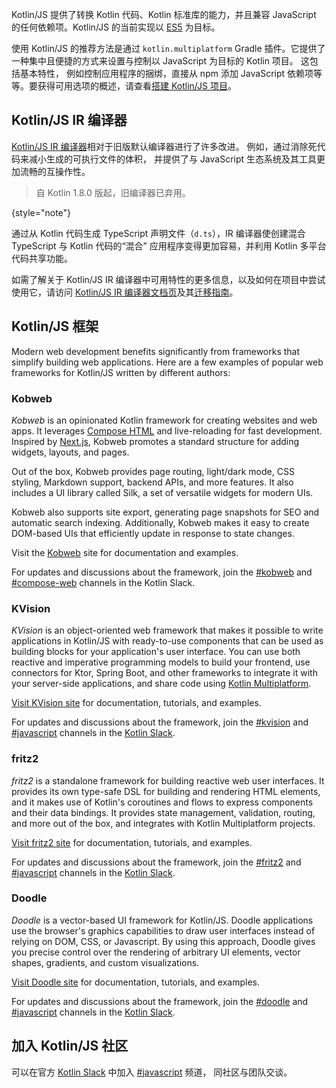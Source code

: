 [//]: # (title: Kotlin 用于 JavaScript 开发)

Kotlin/JS 提供了转换 Kotlin 代码、Kotlin 标准库的能力，并且兼容 JavaScript
的任何依赖项。Kotlin/JS 的当前实现以 [ES5](https://www.ecma-international.org/ecma-262/5.1/) 为目标。

使用 Kotlin/JS 的推荐方法是通过 `kotlin.multiplatform` Gradle 插件。它提供了一种集中且便捷的方式来<!--
-->设置与控制以 JavaScript 为目标的 Kotlin 项目。 这包括基本特性，
例如控制应用程序的捆绑，直接从 npm 添加 JavaScript 依赖项等等。要获得<!--
-->可用选项的概述，请查看[搭建 Kotlin/JS 项目](js-project-setup.md)。

## Kotlin/JS IR 编译器

[Kotlin/JS IR 编译器](js-ir-compiler.md)相对于旧版默认编译器进行了许多改进。
例如，通过消除死代码来减小生成的可执行文件的体积，
并提供了与 JavaScript 生态系统及其工具更加流畅的互操作性。

> 自 Kotlin 1.8.0 版起，旧编译器已弃用。
>
{style="note"}

通过从 Kotlin 代码生成 TypeScript 声明文件（`d.ts`），IR 编译器使创建混合 TypeScript 与 Kotlin 代码的“混合”
应用程序变得更加容易，并利用 Kotlin 多平台代码共享功能。

如需了解关于 Kotlin/JS IR 编译器中可用特性的更多信息，以及如何在项目中尝试使用它，请访问
[Kotlin/JS IR 编译器文档页](js-ir-compiler.md)及其[迁移指南](js-ir-migration.md)。

## Kotlin/JS 框架

Modern web development benefits significantly from frameworks that simplify building web applications.
Here are a few examples of popular web frameworks for Kotlin/JS written by different authors:

### Kobweb

_Kobweb_ is an opinionated Kotlin framework for creating websites and web apps. It leverages [Compose HTML](https://github.com/JetBrains/compose-multiplatform?tab=readme-ov-file#compose-html) and
live-reloading for fast development. Inspired by [Next.js](https://nextjs.org/), Kobweb promotes a standard structure for adding widgets, layouts,
and pages.

Out of the box, Kobweb provides page routing, light/dark mode, CSS styling, Markdown support, backend APIs, and more features.
It also includes a UI library called Silk, a set of versatile widgets for modern UIs. 

Kobweb also supports site export, generating page snapshots
for SEO and automatic search indexing. Additionally, Kobweb makes it easy to create DOM-based UIs that efficiently update in response to state changes.

Visit the [Kobweb](https://kobweb.varabyte.com/) site for documentation and examples.

For updates and discussions about the framework, join the [#kobweb](https://kotlinlang.slack.com/archives/C04RTD72RQ8) and
[#compose-web](https://kotlinlang.slack.com/archives/C01F2HV7868) channels in the Kotlin Slack.

### KVision

_KVision_ is an object-oriented web framework that makes it possible to write applications in Kotlin/JS with ready-to-use components
that can be used as building blocks for your application's user interface. You can use both reactive and imperative programming
models to build your frontend, use connectors for Ktor, Spring Boot, and other frameworks to integrate it with your server-side
applications, and share code using [Kotlin Multiplatform](https://www.jetbrains.com/help/kotlin-multiplatform-dev/get-started.html).

[Visit KVision site](https://kvision.io) for documentation, tutorials, and examples.

For updates and discussions about the framework, join the [#kvision](https://kotlinlang.slack.com/messages/kvision) and
[#javascript](https://kotlinlang.slack.com/archives/C0B8L3U69) channels in the [Kotlin Slack](https://surveys.jetbrains.com/s3/kotlin-slack-sign-up).

### fritz2

_fritz2_ is a standalone framework for building reactive web user interfaces. It provides its own type-safe DSL for building
and rendering HTML elements, and it makes use of Kotlin's coroutines and flows to express components and their data bindings.
It provides state management, validation, routing, and more out of the box, and integrates with Kotlin Multiplatform projects.

[Visit fritz2 site](https://www.fritz2.dev) for documentation, tutorials, and examples.

For updates and discussions about the framework, join the [#fritz2](https://kotlinlang.slack.com/messages/fritz2) and
[#javascript](https://kotlinlang.slack.com/archives/C0B8L3U69) channels in the [Kotlin Slack](https://surveys.jetbrains.com/s3/kotlin-slack-sign-up).

### Doodle

_Doodle_ is a vector-based UI framework for Kotlin/JS. Doodle applications use the browser's graphics capabilities to draw
user interfaces instead of relying on DOM, CSS, or Javascript. By using this approach, Doodle gives you precise control
over the rendering of arbitrary UI elements, vector shapes, gradients, and custom visualizations.

[Visit Doodle site](https://nacular.github.io/doodle/) for documentation, tutorials, and examples.

For updates and discussions about the framework, join the [#doodle](https://kotlinlang.slack.com/messages/doodle) and
[#javascript](https://kotlinlang.slack.com/archives/C0B8L3U69) channels in the [Kotlin Slack](https://surveys.jetbrains.com/s3/kotlin-slack-sign-up).

## 加入 Kotlin/JS 社区

可以在官方 [Kotlin Slack](https://surveys.jetbrains.com/s3/kotlin-slack-sign-up) 中加入 [#javascript](https://kotlinlang.slack.com/archives/C0B8L3U69) 频道，
同社区与团队交谈。